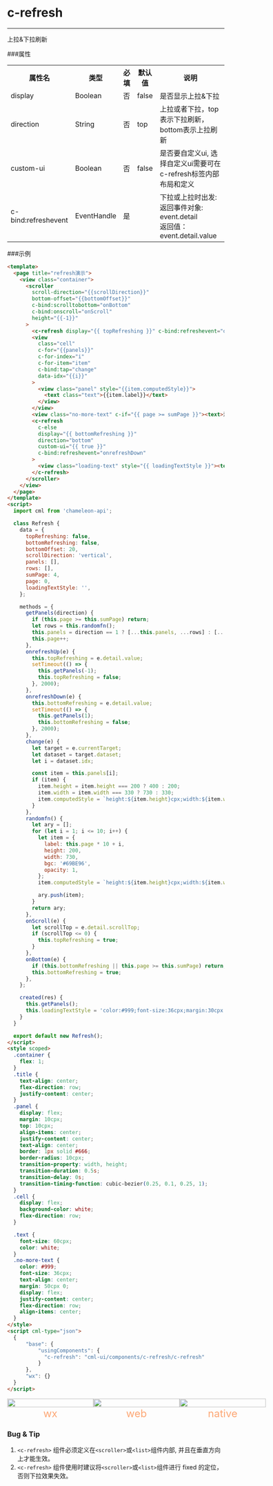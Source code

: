 # c-refresh

---

上拉&下拉刷新

###属性

<table>
  <tr>
    <th>属性名</th>
    <th>类型</th>
    <th>必填</th>
    <th>默认值</th>
    <th>说明</th>
  </tr>
  <tr>
    <td>display</td>
    <td>Boolean</td>
    <td>否</td>
    <td>false</td>
    <td>是否显示上拉&下拉</td>
  </tr>
  <tr>
    <td>direction</td>
    <td>String</td>
    <td>否</td>
    <td>top</td>
    <td>上拉或者下拉，top表示下拉刷新，bottom表示上拉刷新</td>
  </tr>
  <tr>
    <td>custom-ui</td>
    <td>Boolean</td>
    <td>否</td>
    <td>false</td>
    <td>是否要自定义ui, 选择自定义ui需要可在c-refresh标签内部布局和定义</td>
  </tr>
  <tr>
    <td>c-bind:refreshevent</td>
    <td>EventHandle</td>
    <td>是</td>
    <td></td>
    <td>
    下拉或上拉时出发:
    <br/>
    返回事件对象:
    <br/>event.detail
    <br/>返回值：
    <br/>event.detail.value
  </tr>
</table>

###示例

```html
<template>
  <page title="refresh演示">
    <view class="container">
      <scroller
        scroll-direction="{{scrollDirection}}"
        bottom-offset="{{bottomOffset}}"
        c-bind:scrolltobottom="onBottom"
        c-bind:onscroll="onScroll"
        height="{{-1}}"
      >
        <c-refresh display="{{ topRefreshing }}" c-bind:refreshevent="onrefreshUp"> </c-refresh>
        <view
          class="cell"
          c-for="{{panels}}"
          c-for-index="i"
          c-for-item="item"
          c-bind:tap="change"
          data-idx="{{i}}"
        >
          <view class="panel" style="{{item.computedStyle}}">
            <text class="text">{{item.label}}</text>
          </view>
        </view>
        <view class="no-more-text" c-if="{{ page >= sumPage }}"><text>没有更多了...</text></view>
        <c-refresh
          c-else
          display="{{ bottomRefreshing }}"
          direction="bottom"
          custom-ui="{{ true }}"
          c-bind:refreshevent="onrefreshDown"
        >
          <view class="loading-text" style="{{ loadingTextStyle }}"><text>上拉刷新...</text></view>
        </c-refresh>
      </scroller>
    </view>
  </page>
</template>
<script>
  import cml from 'chameleon-api';

  class Refresh {
    data = {
      topRefreshing: false,
      bottomRefreshing: false,
      bottomOffset: 20,
      scrollDirection: 'vertical',
      panels: [],
      rows: [],
      sumPage: 4,
      page: 0,
      loadingTextStyle: '',
    };

    methods = {
      getPanels(direction) {
        if (this.page >= this.sumPage) return;
        let rows = this.randomfn();
        this.panels = direction == 1 ? [...this.panels, ...rows] : [...rows, ...this.panels];
        this.page++;
      },
      onrefreshUp(e) {
        this.topRefreshing = e.detail.value;
        setTimeout(() => {
          this.getPanels(-1);
          this.topRefreshing = false;
        }, 2000);
      },
      onrefreshDown(e) {
        this.bottomRefreshing = e.detail.value;
        setTimeout(() => {
          this.getPanels(1);
          this.bottomRefreshing = false;
        }, 2000);
      },
      change(e) {
        let target = e.currentTarget;
        let dataset = target.dataset;
        let i = dataset.idx;

        const item = this.panels[i];
        if (item) {
          item.height = item.height === 200 ? 400 : 200;
          item.width = item.width === 330 ? 730 : 330;
          item.computedStyle = `height:${item.height}cpx;width:${item.width}cpx;background-color:${item.bgc};opacity:${item.opacity}`;
        }
      },
      randomfn() {
        let ary = [];
        for (let i = 1; i <= 10; i++) {
          let item = {
            label: this.page * 10 + i,
            height: 200,
            width: 730,
            bgc: '#69BE96',
            opacity: 1,
          };
          item.computedStyle = `height:${item.height}cpx;width:${item.width}cpx;background-color:${item.bgc};opacity:${item.opacity}`;

          ary.push(item);
        }
        return ary;
      },
      onScroll(e) {
        let scrollTop = e.detail.scrollTop;
        if (scrollTop <= 0) {
          this.topRefreshing = true;
        }
      },
      onBottom(e) {
        if (this.bottomRefreshing || this.page >= this.sumPage) return;
        this.bottomRefreshing = true;
      },
    };

    created(res) {
      this.getPanels();
      this.loadingTextStyle = 'color:#999;font-size:36cpx;margin:30cpx 0;';
    }
  }

  export default new Refresh();
</script>
<style scoped>
  .container {
    flex: 1;
  }
  .title {
    text-align: center;
    flex-direction: row;
    justify-content: center;
  }
  .panel {
    display: flex;
    margin: 10cpx;
    top: 10cpx;
    align-items: center;
    justify-content: center;
    text-align: center;
    border: 1px solid #666;
    border-radius: 10cpx;
    transition-property: width, height;
    transition-duration: 0.5s;
    transition-delay: 0s;
    transition-timing-function: cubic-bezier(0.25, 0.1, 0.25, 1);
  }
  .cell {
    display: flex;
    background-color: white;
    flex-direction: row;
  }

  .text {
    font-size: 60cpx;
    color: white;
  }
  .no-more-text {
    color: #999;
    font-size: 36cpx;
    text-align: center;
    margin: 50cpx 0;
    display: flex;
    justify-content: center;
    flex-direction: row;
    align-items: center;
  }
</style>
<script cml-type="json">
  {
      "base": {
          "usingComponents": {
            "c-refresh": "cml-ui/components/c-refresh/c-refresh"
          }
      },
      "wx": {}
  }
</script>
```

<div style="display: flex;flex-direction: row;justify-content: space-around; align-items: flex-end;">
  <div style="display: flex;flex-direction: column;align-items: center;">
    <img src="../../../assets/refresh_wx.png" width="200px" height="100%" />
    <text style="color: #fda775;font-size: 24px;">wx</text>
  </div>
  <div style="display: flex;flex-direction: column;align-items: center;">
    <img src="../../../assets/refresh_web.png" width="200px" height="100%"/>
    <text style="color: #fda775;font-size: 24px;">web</text>
  </div>
  <div style="display: flex;flex-direction: column;align-items: center;">
    <img src="../../../assets/refresh_weex.jpeg" width="200px" height="100%"/>
    <text style="color: #fda775;font-size: 24px;">native</text>
  </div>
</div>

### Bug & Tip

1. `<c-refresh>` 组件必须定义在`<scroller>`或`<list>`组件内部, 并且在垂直方向上才能生效。
2. `<c-refresh>` 组件使用时建议将`<scroller>`或`<list>`组件进行 fixed 的定位，否则下拉效果失效。

